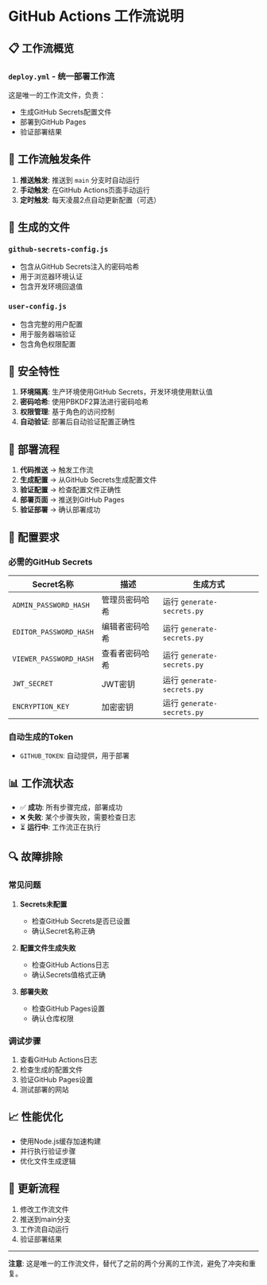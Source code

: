 # GitHub Actions 工作流说明

## 📋 工作流概览

### `deploy.yml` - 统一部署工作流

这是唯一的工作流文件，负责：
- 生成GitHub Secrets配置文件
- 部署到GitHub Pages
- 验证部署结果

## 🔄 工作流触发条件

1. **推送触发**: 推送到 `main` 分支时自动运行
2. **手动触发**: 在GitHub Actions页面手动运行
3. **定时触发**: 每天凌晨2点自动更新配置（可选）

## 📁 生成的文件

### `github-secrets-config.js`
- 包含从GitHub Secrets注入的密码哈希
- 用于浏览器环境认证
- 包含开发环境回退值

### `user-config.js`
- 包含完整的用户配置
- 用于服务器端验证
- 包含角色权限配置

## 🔐 安全特性

1. **环境隔离**: 生产环境使用GitHub Secrets，开发环境使用默认值
2. **密码哈希**: 使用PBKDF2算法进行密码哈希
3. **权限管理**: 基于角色的访问控制
4. **自动验证**: 部署后自动验证配置正确性

## 🚀 部署流程

1. **代码推送** → 触发工作流
2. **生成配置** → 从GitHub Secrets生成配置文件
3. **验证配置** → 检查配置文件正确性
4. **部署页面** → 推送到GitHub Pages
5. **验证部署** → 确认部署成功

## 🔧 配置要求

### 必需的GitHub Secrets

| Secret名称 | 描述 | 生成方式 |
|-----------|------|----------|
| `ADMIN_PASSWORD_HASH` | 管理员密码哈希 | 运行 `generate-secrets.py` |
| `EDITOR_PASSWORD_HASH` | 编辑者密码哈希 | 运行 `generate-secrets.py` |
| `VIEWER_PASSWORD_HASH` | 查看者密码哈希 | 运行 `generate-secrets.py` |
| `JWT_SECRET` | JWT密钥 | 运行 `generate-secrets.py` |
| `ENCRYPTION_KEY` | 加密密钥 | 运行 `generate-secrets.py` |

### 自动生成的Token

- `GITHUB_TOKEN`: 自动提供，用于部署

## 📊 工作流状态

- ✅ **成功**: 所有步骤完成，部署成功
- ❌ **失败**: 某个步骤失败，需要检查日志
- ⏳ **运行中**: 工作流正在执行

## 🔍 故障排除

### 常见问题

1. **Secrets未配置**
   - 检查GitHub Secrets是否已设置
   - 确认Secret名称正确

2. **配置文件生成失败**
   - 检查GitHub Actions日志
   - 确认Secrets值格式正确

3. **部署失败**
   - 检查GitHub Pages设置
   - 确认仓库权限

### 调试步骤

1. 查看GitHub Actions日志
2. 检查生成的配置文件
3. 验证GitHub Pages设置
4. 测试部署的网站

## 📈 性能优化

- 使用Node.js缓存加速构建
- 并行执行验证步骤
- 优化文件生成逻辑

## 🔄 更新流程

1. 修改工作流文件
2. 推送到main分支
3. 工作流自动运行
4. 验证部署结果

---

**注意**: 这是唯一的工作流文件，替代了之前的两个分离的工作流，避免了冲突和重复。
